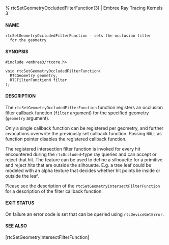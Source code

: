 % rtcSetGeometryOccludedFilterFunction(3) | Embree Ray Tracing Kernels 3

#### NAME

    rtcSetGeometryOccludedFilterFunction - sets the occlusion filter
      for the geometry

#### SYNOPSIS

    #include <embree3/rtcore.h>

    void rtcSetGeometryOccludedFilterFunction(
      RTCGeometry geometry,
      RTCFilterFunctionN filter
    );

#### DESCRIPTION

The `rtcSetGeometryOccludedFilterFunction` function registers an
occlusion filter callback function (`filter` argument) for the
specified geometry (`geometry` argument).

Only a single callback function can be registered per geometry, and
further invocations overwrite the previously set callback function.
Passing `NULL` as function pointer disables the registered callback
function.

The registered intersection filter function is invoked for every hit
encountered during the `rtcOccluded`-type ray queries and can accept
or reject that hit. The feature can be used to define a silhouette for
a primitive and reject hits that are outside the silhouette. E.g. a
tree leaf could be modeled with an alpha texture that decides whether
hit points lie inside or outside the leaf.

Please see the description of the
`rtcSetGeometryIntersectFilterFunction` for a description of the
filter callback function.

#### EXIT STATUS

On failure an error code is set that can be queried using
`rtcDeviceGetError`.

#### SEE ALSO

[rtcSetGeometryIntersectFilterFunction]
